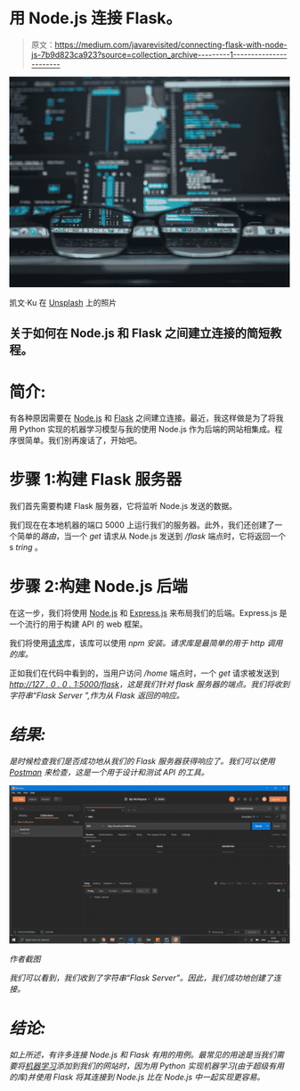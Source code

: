 # 用 Node.js 连接 Flask。

> 原文：<https://medium.com/javarevisited/connecting-flask-with-node-js-7b9d823ca923?source=collection_archive---------1----------------------->

![](img/0a83c4dd84cc636d37343342440fe064.png)

凯文·Ku 在 [Unsplash](https://unsplash.com?utm_source=medium&utm_medium=referral) 上的照片

## 关于如何在 Node.js 和 Flask 之间建立连接的简短教程。

# 简介:

有各种原因需要在 [Node.js](/javarevisited/top-10-online-courses-to-learn-node-js-in-depth-8ef0e31ca139) 和 [Flask](https://javarevisited.blogspot.com/2020/01/top-5-courses-to-learn-flask-for-web-development-with-python.html) 之间建立连接。最近，我这样做是为了将我用 Python 实现的机器学习模型与我的使用 Node.js 作为后端的网站相集成。程序很简单。我们别再废话了，开始吧。

# 步骤 1:构建 Flask 服务器

我们首先需要构建 Flask 服务器，它将监听 Node.js 发送的数据。

我们现在在本地机器的端口 5000 上运行我们的服务器。此外，我们还创建了一个简单的*路由*，当一个 *get* 请求从 Node.js 发送到 */flask* 端点时，它将返回一个 s *tring* 。

# 步骤 2:构建 Node.js 后端

在这一步，我们将使用 [Node.js](/javarevisited/7-free-courses-to-learn-node-js-in-2020-2f1dd6722b49) 和 [Express.js](https://expressjs.com/) 来布局我们的后端。Express.js 是一个流行的用于构建 API 的 web 框架。

我们将使用[请求](https://www.npmjs.com/package/request)库，该库可以使用 *npm 安装。请求库是最简单的用于 http 调用的库。*

正如我们在代码中看到的，当用户访问 */home* 端点时，一个 *get* 请求被发送到[*http://127 . 0 . 0 . 1:5000/flask*](http://127.0.0.1:5000/flask)*，这是我们针对 flask 服务器的端点。我们将收到字符串“Flask Server ”,作为从 Flask 返回的响应。*

# *结果:*

*是时候检查我们是否成功地从我们的 Flask 服务器获得响应了。我们可以使用 [Postman](/javarevisited/7-best-courses-to-learn-postman-tool-for-web-service-and-api-testing-f225c138fa5a) 来检查，这是一个用于设计和测试 API 的工具。*

*![](img/3f2bce1fc377d3fa1554d4ca2b07ea1c.png)*

*作者截图*

*我们可以看到，我们收到了字符串“Flask Server”。因此，我们成功地创建了连接。*

# *结论:*

*如上所述，有许多连接 Node.js 和 Flask 有用的用例。最常见的用途是当我们需要将[机器学习](/javarevisited/top-10-machine-learning-and-data-science-certifications-and-training-courses-for-beginners-and-a6308497b764)添加到我们的网站时，因为用 Python 实现机器学习(由于超级有用的库)并使用 Flask 将其连接到 Node.js 比在 Node.js 中一起实现更容易。*